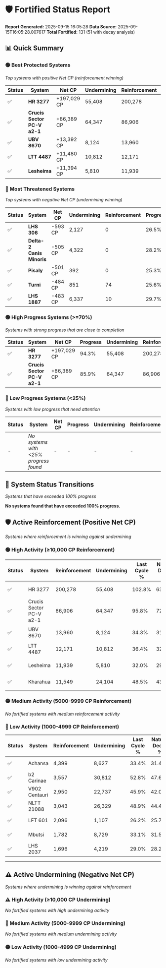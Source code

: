 # 🛡️ Fortified Status Report

**Report Generated:** 2025-09-15 16:05:28
**Data Source:** 2025-09-15T16:05:28.007617
**Total Fortified:** 131 (51 with decay analysis)

## 📊 Quick Summary

### 🟢 **Best Protected Systems**
*Top systems with positive Net CP (reinforcement winning)*

| Status | System | Net CP | Undermining | Reinforcement | Progress |
|--------|--------|--------|-------------|---------------|----------|
| ✅ | **HR 3277** | +197,029 CP | 55,408 | 200,278 | 94.3% |
| ✅ | **Crucis Sector PC-V a2-1** | +86,389 CP | 64,347 | 86,906 | 85.9% |
| ✅ | **UBV 8670** | +13,392 CP | 8,124 | 13,960 | 33.1% |
| ✅ | **LTT 4487** | +11,480 CP | 10,812 | 12,171 | 34.7% |
| ✅ | **Lesheima** | +11,394 CP | 5,810 | 11,939 | 31.1% |

### 🔴 **Most Threatened Systems**
*Top systems with negative Net CP (undermining winning)*

| Status | System | Net CP | Undermining | Reinforcement | Progress |
|--------|--------|--------|-------------|---------------|----------|
| ✅ | **LHS 306** | -593 CP | 2,127 | 0 | 26.5% |
| ✅ | **Delta-2 Canis Minoris** | -505 CP | 4,322 | 0 | 28.2% |
| ✅ | **Pisaly** | -501 CP | 392 | 0 | 25.3% |
| ✅ | **Turni** | -484 CP | 851 | 74 | 25.6% |
| ✅ | **LHS 1887** | -483 CP | 6,337 | 10 | 29.7% |

### 🟢 **High Progress Systems (>=70%)**
*Systems with strong progress that are close to completion*

| Status | System | Net CP | Progress | Undermining | Reinforcement |
|--------|--------|--------|----------|-------------|---------------|
| ✅ | **HR 3277** | +197,029 CP | 94.3% | 55,408 | 200,278 |
| ✅ | **Crucis Sector PC-V a2-1** | +86,389 CP | 85.9% | 64,347 | 86,906 |

### 🔴 **Low Progress Systems (<25%)**
*Systems with low progress that need attention*

| Status | System | Net CP | Progress | Undermining | Reinforcement |
|--------|--------|--------|----------|-------------|---------------|
| - | *No systems with <25% progress found* | - | - | - | - |
## 🔄 System Status Transitions
*Systems that have exceeded 100% progress*

**No systems found that have exceeded 100% progress.**

## 🛡️ Active Reinforcement (Positive Net CP)
*Systems where reinforcement is winning against undermining*

### 🟢 High Activity (≥10,000 CP Reinforcement)

| Status | System | Reinforcement | Undermining | Last Cycle % | Natural Decay % | Current Progress % | Current CP | Net CP | Activity |
|--------|--------|---------------|-------------|--------------|-----------------|-------------------|------------|--------|----------|
| ✅ | HR 3277 | 200,278 | 55,408 | 102.8% | 63.99% | 94.3% | 612,950 | +197,029 | 🟢 High Reinforcement |
| ✅ | Crucis Sector PC-V a2-1 | 86,906 | 64,347 | 95.8% | 72.61% | 85.9% | 558,350 | +86,389 | 🟢 High Reinforcement |
| ✅ | UBV 8670 | 13,960 | 8,124 | 34.3% | 31.04% | 33.1% | 215,150 | +13,392 | 🟢 High Reinforcement |
| ✅ | LTT 4487 | 12,171 | 10,812 | 36.4% | 32.93% | 34.7% | 225,550 | +11,480 | 🟢 High Reinforcement |
| ✅ | Lesheima | 11,939 | 5,810 | 32.0% | 29.35% | 31.1% | 202,150 | +11,394 | 🟢 High Reinforcement |
| ✅ | Kharahua | 11,549 | 24,104 | 48.5% | 43.06% | 44.8% | 291,199 | +11,280 | 🟢 High Reinforcement |

### 🟡 Medium Activity (5000-9999 CP Reinforcement)

*No fortified systems with medium reinforcement activity*

### 🔴 Low Activity (1000-4999 CP Reinforcement)

| Status | System | Reinforcement | Undermining | Last Cycle % | Natural Decay % | Current Progress % | Current CP | Net CP | Activity |
|--------|--------|---------------|-------------|--------------|-----------------|-------------------|------------|--------|----------|
| ✅ | Achansa | 4,399 | 8,627 | 33.4% | 31.49% | 32.1% | 208,650 | +3,943 | 🔵 Low Reinforcement |
| ✅ | b2 Carinae | 3,557 | 30,812 | 52.8% | 47.67% | 48.1% | 312,650 | +2,811 | 🔵 Low Reinforcement |
| ✅ | V902 Centauri | 2,950 | 22,737 | 45.9% | 42.00% | 42.4% | 275,600 | +2,605 | 🔵 Low Reinforcement |
| ✅ | NLTT 21088 | 3,043 | 26,329 | 48.9% | 44.43% | 44.8% | 291,199 | +2,398 | 🔵 Low Reinforcement |
| ✅ | LFT 601 | 2,096 | 1,107 | 26.2% | 25.78% | 26.0% | 169,000 | +1,426 | 🔵 Low Reinforcement |
| ✅ | Mbutsi | 1,782 | 8,729 | 33.1% | 31.59% | 31.8% | 206,700 | +1,356 | 🔵 Low Reinforcement |
| ✅ | LHS 2037 | 1,696 | 4,219 | 29.0% | 28.21% | 28.4% | 184,599 | +1,208 | 🔵 Low Reinforcement |


---

## ⚠️ Active Undermining (Negative Net CP)
*Systems where undermining is winning against reinforcement*

### ⚠️ High Activity (≥10,000 CP Undermining)

*No fortified systems with high undermining activity*

### 🔶 Medium Activity (5000-9999 CP Undermining)

*No fortified systems with medium undermining activity*

### 🟡 Low Activity (1000-4999 CP Undermining)

*No fortified systems with low undermining activity*
